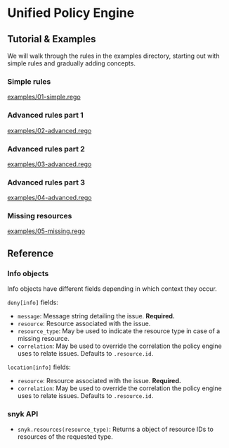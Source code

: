 # Unified Policy Engine

## Tutorial & Examples

We will walk through the rules in the examples directory, starting out with
simple rules and gradually adding concepts.

### Simple rules

[examples/01-simple.rego](examples/01-simple.rego)

### Advanced rules part 1

[examples/02-advanced.rego](examples/02-advanced.rego)

### Advanced rules part 2

[examples/03-advanced.rego](examples/03-advanced.rego)

### Advanced rules part 3

[examples/04-advanced.rego](examples/04-advanced.rego)

### Missing resources

[examples/05-missing.rego](examples/05-missing.rego)

## Reference

### Info objects

Info objects have different fields depending in which context they occur.

`deny[info]` fields:

 -  `message`: Message string detailing the issue.  **Required.**
 -  `resource`: Resource associated with the issue.
 -  `resource_type`: May be used to indicate the resource type in case of a
    missing resource.
 -  `correlation`: May be used to override the correlation the policy engine
    uses to relate issues.  Defaults to `.resource.id`.

`location[info]` fields:

 -  `resource`: Resource associated with the issue.  **Required.**
 -  `correlation`: May be used to override the correlation the policy engine
    uses to relate issues.  Defaults to `.resource.id`.

### snyk API

 -  `snyk.resources(resource_type)`:
    Returns a object of resource IDs to resources of the requested type.
